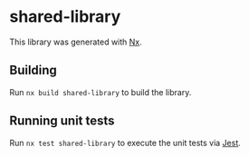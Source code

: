 # shared-library

This library was generated with [Nx](https://nx.dev).

## Building

Run `nx build shared-library` to build the library.

## Running unit tests

Run `nx test shared-library` to execute the unit tests via [Jest](https://jestjs.io).
